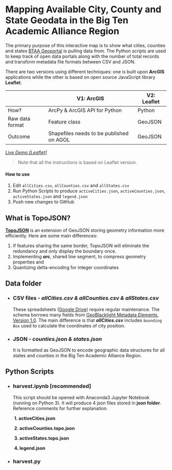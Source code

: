 # Mapping Available City, County and State Geodata in the Big Ten Academic Alliance Region
The primary purpose of this interactive map is to show what cities, counties and states [BTAA Geoportal](https://geo.btaa.org/) is pulling data from. The Python scripts are used to keep track of open data portals along with the number of total records and transform metadata file formats between CSV and JSON. 

There are two versions using different techniques: one is built upon **ArcGIS** applications while the other is based on open source JavaScript library **Leaflet**.

|                 | V1: ArcGIS                               | V2: Leaflet |
| --------------- | ---------------------------------------- | ----------- |
| How?            | ArcPy & ArcGIS API for Python            | Python      |
| Raw data format | Feature class                            | GeoJSON     |
| Outcome         | Shapefiles needs to be published on AGOL | GeoJSON     |

*<a href="https://yijingzhou33.github.io/BTAA_County_Map/leaflet/">Live Demo [Leaflet]</a>*
> Note that all the instructions is based on Leaflet version. 


#### How to use

1. Edit `allCities.csv`, `allCounties.csv` and `allStates.csv`
2. Run Python Scripts to produce `activeCities.json`, `activeCounties.json`, `activeStates.json` and `legend.json`
3. Push new changes to GitHub

## What is TopoJSON?

**<a href='https://github.com/topojson/topojson'>TopoJSON</a>** is an extension of GeoJSON storing geometry information more efficiently. Here are some main differences:

1. If features sharing the same border, TopoJSON will eliminate the redundancy and only display the boundary once. 
2. Implementing ***arc***, shared line segment, to compress geometry properties and
3. Quantizing delta-encoding for integer coordinates

## Data folder

- ### CSV files - *allCities.csv & allCounties.csv & allStates.csv* 

  These spreadsheets (<a href="https://docs.google.com/spreadsheets/d/1LgSkQpP_Xy5_Rz-Qm8PWvCISv8fYbM5RptRleFaD-4Q/edit#gid=1072617325">Google Drive</a>) require regular maintenance. The schema borrows many fields from <a href="https://github.com/geoblacklight/geoblacklight/wiki/GeoBlacklight-1.0-Metadata-Elements">GeoBlacklight Metadata Elements, Version 1.0</a>. The main difference is that ***allCities.csv*** includes `bounding Box` used to calculate the coordinates of city position. 

- ### JSON - *counties.json & states.json* 

  It is formatted as GeoJSON to encode geographic data structures for all states and counties in the Big Ten Academic Alliance Region.  

## Python Scripts

- ### harvest.ipynb [recommended]

  This script should be opened with Anaconda3 Jupyter Notebook (running on Python 3). It will produce 4 json files stored in **json folder**. Reference comments for further explanation. 

  ​	**1. activeCities.json**

  ​	**2. activeCounties.topo.json**

  ​	**3. activeStates.topo.json**

  ​	**4. legend.json**

- ### harvest.py





